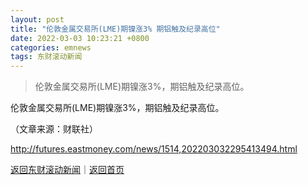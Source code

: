 ```yaml
---
layout: post
title: "伦敦金属交易所(LME)期镍涨3% 期铝触及纪录高位"
date: 2022-03-03 10:23:21 +0800
categories: emnews
tags: 东财滚动新闻
---
```

> 伦敦金属交易所(LME)期镍涨3%，期铝触及纪录高位。

<p>伦敦金属交易所(LME)期镍涨3%，期铝触及纪录高位。</p><p class="em_media">（文章来源：财联社）</p>

<http://futures.eastmoney.com/news/1514,202203032295413494.html>

[返回东财滚动新闻](//finews.withounder.com/emnews/)｜[返回首页](//finews.withounder.com/)